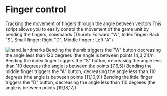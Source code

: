 # Finger control
Tracking the movement of fingers through the angle between vectors
This script allows you to easily control the movement of the game unit by bending the fingers, commands (Thumb: Forward "W", Index finger: Back "S", Small finger: Right "D", Middle finger : Left "A")


![hand_landmarks](https://user-images.githubusercontent.com/101418967/177825437-b2862dca-d54c-4c31-8c96-4feecd93d0ca.png)
Bending the thumb triggers the "W" button decreasing the angle less than 120 degrees (the angle is between points [4,3,2])/n
Bending the index finger triggers the "S" button, decreasing the angle less than 110 degrees (the angle is between the points [7,6,5])
Bending the middle finger triggers the "A" button, decreasing the angle less than 110 degrees (the angle is between points [11,10,9])
Bending the little finger triggers the "D" button, decreasing the angle less than 110 degrees (the angle is between points [19,18,17])

